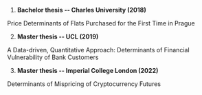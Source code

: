 1) **Bachelor thesis -- Charles University (2018)**

Price Determinants of Flats Purchased for the First Time in Prague


2) **Master thesis -- UCL (2019)**

A Data-driven, Quantitative Approach: Determinants of Financial Vulnerability of Bank Customers


3) **Master thesis -- Imperial College London (2022)**

Determinants of Mispricing of Cryptocurrency Futures
